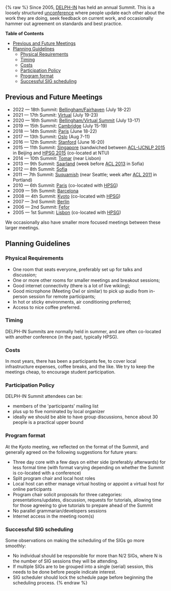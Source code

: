 {% raw %}
Since 2005, [DELPH-IN](http://wwww.delph-in.net) has held an annual
Summit. This is a loosely structured
[unconference](http://en.wikipedia.org/wiki/Unconference) where people
update each other about the work they are doing, seek feedback on
current work, and occasionally hammer out agreement on standards and
best practice.

<!-- markdown-toc start - Don't edit this section. Run M-x markdown-toc-refresh-toc -->

**Table of Contents**

- [Previous and Future Meetings](https://delph-in.github.io/docs/summits/SummitTop)
- [Planning Guidelines](https://delph-in.github.io/docs/summits/SummitTop)
  - [Physical Requirements](https://delph-in.github.io/docs/summits/SummitTop)
  - [Timing](https://delph-in.github.io/docs/summits/SummitTop)
  - [Costs](https://delph-in.github.io/docs/summits/SummitTop)
  - [Participation Policy](https://delph-in.github.io/docs/summits/SummitTop)
  - [Program format](https://delph-in.github.io/docs/summits/SummitTop)
  - [Successful SIG scheduling](https://delph-in.github.io/docs/summits/SummitTop)

<!-- markdown-toc end -->


## Previous and Future Meetings

- 2022 — 18th Summit: [Bellingham/Fairhaven](https://delph-in.github.io/docs/summits/FairhavenTop) (July 18-22)
- 2021 — 17th Summit: [Virtual](https://delph-in.github.io/docs/summits/Virtual2021Top) (July 19-23)
- 2020 — 16th Summit: [Bellingham/Virtual Summit](https://delph-in.github.io/docs/summits/BellinghamTop) (July 13-17)
- 2019 — 15th Summit: [Cambridge](https://delph-in.github.io/docs/summits/CambridgeTop) (July 15-19)
- 2018 — 14th Summit: [Paris](https://delph-in.github.io/docs/summits/DiderotTop) (June 18-22)
- 2017 — 13th Summit: [Oslo](https://delph-in.github.io/docs/summits/OsloTop) (Aug 7-11)
- 2016 — 12th Summit: [Stanford](https://delph-in.github.io/docs/summits/StanfordTop) (June 16-20)
- 2015 — 11th Summit: [Singapore](https://delph-in.github.io/docs/summits/SingaporeTop) (sandwiched between [ACL-IJCNLP 2015](http://acl2015.org/) in Beijing and [HPSG 2015](http://compling.hss.ntu.edu.sg/events/2015-hpsg/) (co-located at NTU)
- 2014 — 10th Summit: [Tomar](https://delph-in.github.io/docs/summits/TomarTop) (near Lisbon)
- 2013 — 9th Summit: [Saarland](https://delph-in.github.io/docs/summits/SaarlandTop) (week before [ACL 2013](http://acl2013.org/site/) in Sofia)
- 2012 — 8th Summit: [Sofia](https://delph-in.github.io/docs/summits/SofiaTop)
- 2011 — 7th Summit: [Suquamish](https://delph-in.github.io/docs/summits/SuquamishTop) (near Seattle; week after [ACL 2011](http://www.acl2011.org/) in Portland)
- 2010 — 6th Summit: [Paris](https://delph-in.github.io/docs/summits/ParisTop) (co-located with [HPSG](http://hpsg2010.linguist.univ-paris-diderot.fr/))
- 2009 — 5th Summit: [Barcelona](https://delph-in.github.io/docs/summits/BarcelonaTop)
- 2008 — 4th Summit: [Kyoto](https://delph-in.github.io/docs/summits/KyotoTop) (co-located with [HPSG](http://www.essex.ac.uk/linguistics/external/HPSG/Conferences/hpsg-2008/))
- 2007 — 3rd Summit: [Berlin](https://delph-in.github.io/docs/summits/BerlinTop)
- 2006 — 2nd Summit: [Fefor](https://delph-in.github.io/docs/summits/FeforTop)
- 2005 — 1st Summit: [Lisbon](https://delph-in.github.io/docs/summits/LisbonTop) (co-located with [HPSG](http://csli-publications.stanford.edu/HPSG/6/toc.shtml))

We occasionally also have smaller more focused meetings between these
larger meetings.

## Planning Guidelines

### Physical Requirements

- One room that seats everyone, preferably set up for talks and
discussion;
- One or more other rooms for smaller meetings and breakout sessions;
- Good internet connectivity (there is a lot of live wikiing);
- Good microphone (Meeting Owl or similar) to pick up audio from in-person session for remote participants;
- In hot or sticky environments, air conditioning preferred;
- Access to nice coffee preferred.

### Timing

DELPH-IN Summits are normally held in summer, and are often co-located
with another conference (in the past, typically HPSG).

### Costs

In most years, there has been a participants fee, to cover local
infrastructure expenses, coffee breaks, and the like. We try to keep the
meetings cheap, to encourage student participation.

### Participation Policy

DELPH-IN Summit attendees can be:

- members of the 'participants' mailing list
- plus up to five nominated by local organizer
- ideally we should be able to have group discussions, hence about 30
people is a practical upper bound

### Program format

At the Kyoto meeting, we reflected on the format of the Summit, and
generally agreed on the following suggestions for future years:

- Three day core with a few days on either side (preferably
afterwards) for less formal time (with format varying depending on
whether the Summit is co-located with a conference)
- Split program chair and local host roles
- Local host can either manage virtual hosting or appoint a virtual
host for online participants
- Program chair solicit proposals for three categories:
presentations/updates, discussion, requests for tutorials, allowing
time for those agreeing to give tutorials to prepare ahead of the
Summit
- No parallel grammarian/developers sessions
- Internet access in the meeting room(s)

### Successful SIG scheduling

Some observations on making the scheduling of the SIGs go more smoothly:

- No individual should be responsible for more than N/2 SIGs, where N
is the number of SIG sessions they will be attending.
- If multiple SIGs are to be grouped into a single (serial) session,
this needs to be done before people indicate interest.
- SIG scheduler should lock the schedule page before beginning the
scheduling process.
<update date omitted for speed>{% endraw %}